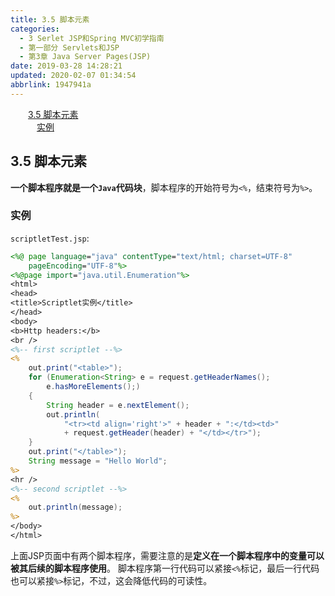 ```yaml
---
title: 3.5 脚本元素
categories: 
  - 3 Serlet JSP和Spring MVC初学指南
  - 第一部分 Servlets和JSP
  - 第3章 Java Server Pages(JSP)
date: 2019-03-28 14:28:21
updated: 2020-02-07 01:34:54
abbrlink: 1947941a
---
```

<div id='my_toc'><a href="/JavaReadingNotes/1947941a/#3-5-脚本元素" class="header_2">3.5 脚本元素</a>&nbsp;<br><a href="/JavaReadingNotes/1947941a/#实例" class="header_3">实例</a>&nbsp;<br></div>
<style>.header_1{margin-left: 1em;}.header_2{margin-left: 2em;}.header_3{margin-left: 3em;}.header_4{margin-left: 4em;}.header_5{margin-left: 5em;}.header_6{margin-left: 6em;}</style>
<!--more-->
<script>if (navigator.platform.search('arm')==-1){document.getElementById('my_toc').style.display = 'none';}var e,p = document.getElementsByTagName('p');while (p.length>0) {e = p[0];e.parentElement.removeChild(e);}</script>

<!--end-->
## 3.5 脚本元素 ##
**一个脚本程序就是一个`Java`代码块**，脚本程序的开始符号为`<%`，结束符号为`%>`。
### 实例 ###
`scriptletTest.jsp`:
```jsp
<%@ page language="java" contentType="text/html; charset=UTF-8"
    pageEncoding="UTF-8"%>
<%@page import="java.util.Enumeration"%>
<html>
<head>
<title>Scriptlet实例</title>
</head>
<body>
<b>Http headers:</b>
<br />
<%-- first scriptlet --%>
<%
    out.print("<table>");
    for (Enumeration<String> e = request.getHeaderNames();
        e.hasMoreElements();) 
    {
        String header = e.nextElement();
        out.println(
            "<tr><td align='right'>" + header + ":</td><td>"
            + request.getHeader(header) + "</td></tr>");
    }
    out.print("</table>");
    String message = "Hello World";
%>
<hr />
<%-- second scriptlet --%>
<%
    out.println(message);
%>
</body>
</html>
```
上面JSP页面中有两个脚本程序，需要注意的是**定义在一个脚本程序中的变量可以被其后续的脚本程序使用**。
脚本程序第一行代码可以紧接`<%`标记，最后一行代码也可以紧接`%>`标记，不过，这会降低代码的可读性。
